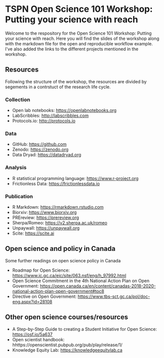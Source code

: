 # TSPN Open Science 101 Workshop: Putting your science with reach
Welcome to the respository for the Open Science 101 Workshop: Putting your science with reach. Here you will find the slides of the workshop along with the markdown file for the open and reproducible workflow example. I've also added the links to the different projects mentioned in the workshop. 

## Resources
Following the structure of the workshop, the resources are divided by segements in a contrstuct of the research life cycle. 

### Collection
* Open lab notebooks: https://openlabnotebooks.org
* LabScribbles: http://labscribbles.com
* Protocols.io: http://protocols.io

### Data
* GitHub: https://github.com
* Zenodo: https://zenodo.org
* Data Dryad: https://datadryad.org

### Analysis
* R statistical programming language: https://www.r-project.org
* Frictionless Data: https://frictionlessdata.io

### Publication
* R Markdown: https://rmarkdown.rstudio.com
* Biorxiv: https://www.biorxiv.org
* PREreview: https://prereview.org
* Sherpa/Romeo: https://v2.sherpa.ac.uk/romeo
* Unpaywall: https://unpaywall.org
* Scite: https://scite.ai

## Open science and policy in Canada 
Some further readings on open science policy in Canada
* Roadmap for Open Science: https://www.ic.gc.ca/eic/site/063.nsf/eng/h_97992.html
* Open Science Commitment in the 4th National Action Plan on Open Government: https://open.canada.ca/en/content/canadas-2018-2020-national-action-plan-open-government#toc8
* Directive on Open Government: https://www.tbs-sct.gc.ca/pol/doc-eng.aspx?id=28108

## Other open science courses/resources
* A Step-by-Step Guide to creating a Student Initiative for Open Science: https://osf.io/5a637
* Open scientist handbook: hhttps://openscientist.pubpub.org/pub/play/release/1/
* Knowledge Equity Lab: https://knowledgeequitylab.ca


